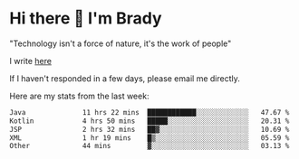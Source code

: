 # Hi there 👋 I'm Brady

"Technology isn't a force of nature, it's the work of people"

I write [here](https://github.com/hawk0120/blog)

If I haven't responded in a few days, please email me directly. 

Here are my stats from the last week:
<!--START_SECTION:waka-->

```txt
Java              11 hrs 22 mins  ████████████░░░░░░░░░░░░░   47.67 %
Kotlin            4 hrs 50 mins   █████░░░░░░░░░░░░░░░░░░░░   20.31 %
JSP               2 hrs 32 mins   ██▓░░░░░░░░░░░░░░░░░░░░░░   10.69 %
XML               1 hr 19 mins    █▒░░░░░░░░░░░░░░░░░░░░░░░   05.59 %
Other             44 mins         ▓░░░░░░░░░░░░░░░░░░░░░░░░   03.13 %
```

<!--END_SECTION:waka-->



